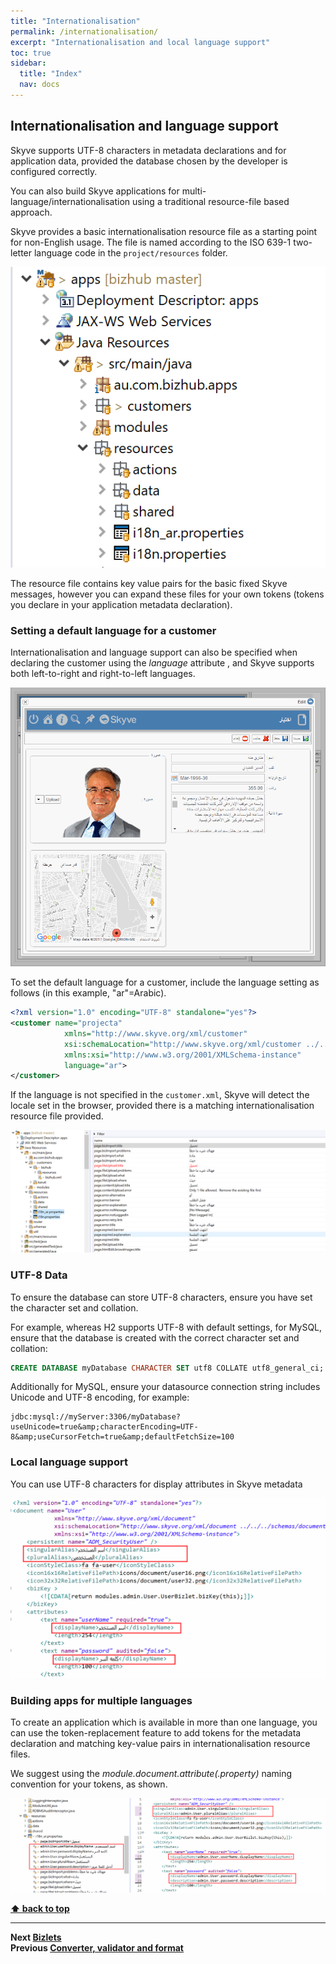 ```yaml
---
title: "Internationalisation"
permalink: /internationalisation/
excerpt: "Internationalisation and local language support"
toc: true
sidebar:
  title: "Index"
  nav: docs
---
```


## Internationalisation and language support

Skyve supports UTF-8 characters in metadata declarations and for application data, provided the database chosen by the developer is configured correctly.

You can also build Skyve applications for multi-language/internationalisation using a traditional resource-file based approach.

Skyve provides a basic internationalisation resource file as a starting point for non-English usage. The file is named according to the ISO 639-1 two-letter language code in the `project/resources` folder.

![Location of resource files](../assets/images/internationalisation/location-of-language-resource-files.png "Location of resource files")

The resource file contains key value pairs for the basic fixed Skyve messages, however you can expand these files for your own tokens (tokens you declare in your application metadata declaration).

### Setting a default language for a customer

Internationalisation and language support can also be specified when declaring the customer using the _language_ attribute
, and Skyve supports both left-to-right and right-to-left languages.

![Example Arabic with right-to-left](../assets/images/customers/arabic-detail.png "Example Arabic view with right-to-left")

To set the default language for a customer, include the language setting as follows (in this example, "ar"=Arabic).

```xml
<?xml version="1.0" encoding="UTF-8" standalone="yes"?>
<customer name="projecta"
            xmlns="http://www.skyve.org/xml/customer"
            xsi:schemaLocation="http://www.skyve.org/xml/customer ../../schemas/customer.xsd"
            xmlns:xsi="http://www.w3.org/2001/XMLSchema-instance"
            language="ar">
</customer>
```

If the language is not specified in the `customer.xml`, Skyve will detect the locale set in the browser, provided there is a matching internationalisation resource file provided.

![Language resource files](../assets/images/customers/image38-1.png "Language resource files")

### UTF-8 Data

To ensure the database can store UTF-8 characters, ensure you have set the character set and collation.

For example, whereas H2 supports UTF-8 with default settings, for MySQL, ensure that the database is created with the correct character set and collation: 

```sql
CREATE DATABASE myDatabase CHARACTER SET utf8 COLLATE utf8_general_ci;
```

Additionally for MySQL, ensure your datasource connection string includes Unicode and UTF-8 encoding, for example:

``` 
jdbc:mysql://myServer:3306/myDatabase?useUnicode=true&amp;characterEncoding=UTF-8&amp;useCursorFetch=true&amp;defaultFetchSize=100
```

### Local language support

You can use UTF-8 characters for display attributes in Skyve metadata

![Local language support](../assets/images/internationalisation/local-language.png "Local language support")

### Building apps for multiple languages

To create an application which is available in more than one language, you can use the token-replacement feature to add tokens for the metadata declaration and matching key-value pairs in internationalisation resource files.

We suggest using the _module.document.attribute(.property)_ naming convention for your tokens, as shown.

![Building apps for multiple languages](../assets/images/internationalisation/configuring_for_internationalisation.png "Building apps for multiple languages")


**[⬆ back to top](#contents)**

---
**Next [Bizlets](./../_pages/bizlets.md)**  
**Previous [Converter, validator and format](./../_pages/converters.md)**